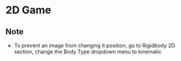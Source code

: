 # 2D Game

## Note
- To prevent an image from changing it position, go to Rigidbody 2D section, change the Body Type dropdown menu to kinematic